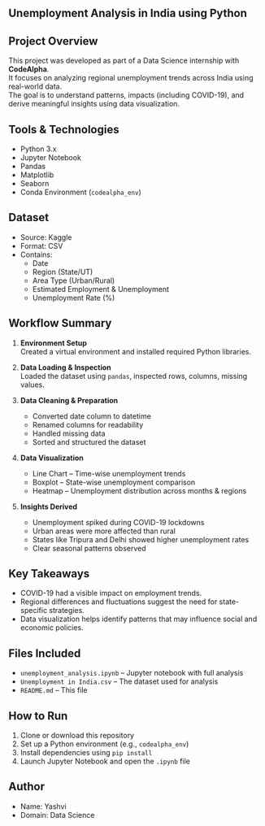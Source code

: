 ## Unemployment Analysis in India using Python

## Project Overview

This project was developed as part of a Data Science internship with **CodeAlpha**.  
It focuses on analyzing regional unemployment trends across India using real-world data.  
The goal is to understand patterns, impacts (including COVID-19), and derive meaningful insights using data visualization.


## Tools & Technologies

- Python 3.x  
- Jupyter Notebook  
- Pandas  
- Matplotlib  
- Seaborn  
- Conda Environment (`codealpha_env`)


## Dataset

- Source: Kaggle  
- Format: CSV  
- Contains:  
  - Date  
  - Region (State/UT)  
  - Area Type (Urban/Rural)  
  - Estimated Employment & Unemployment  
  - Unemployment Rate (%)


## Workflow Summary

1. **Environment Setup**  
   Created a virtual environment and installed required Python libraries.

2. **Data Loading & Inspection**  
   Loaded the dataset using `pandas`, inspected rows, columns, missing values.

3. **Data Cleaning & Preparation** 
   - Converted date column to datetime  
   - Renamed columns for readability  
   - Handled missing data  
   - Sorted and structured the dataset

4. **Data Visualization**  
   - Line Chart – Time-wise unemployment trends  
   - Boxplot – State-wise unemployment comparison  
   - Heatmap – Unemployment distribution across months & regions

5. **Insights Derived**  
   - Unemployment spiked during COVID-19 lockdowns  
   - Urban areas were more affected than rural  
   - States like Tripura and Delhi showed higher unemployment rates  
   - Clear seasonal patterns observed


## Key Takeaways

- COVID-19 had a visible impact on employment trends.  
- Regional differences and fluctuations suggest the need for state-specific strategies.  
- Data visualization helps identify patterns that may influence social and economic policies.


## Files Included

- `unemployment_analysis.ipynb` – Jupyter notebook with full analysis  
- `Unemployment in India.csv` – The dataset used for analysis 
- `README.md` – This file

## How to Run

1. Clone or download this repository  
2. Set up a Python environment (e.g., `codealpha_env`)  
3. Install dependencies using `pip install`  
4. Launch Jupyter Notebook and open the `.ipynb` file


## Author

- Name: Yashvi 
- Domain: Data Science 


